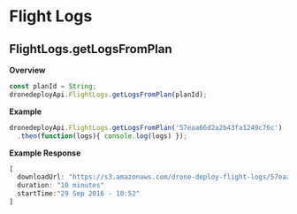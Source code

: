 # Flight Logs

## FlightLogs.getLogsFromPlan

**Overview**

```javascript
const planId = String;
dronedeployApi.FlightLogs.getLogsFromPlan(planId);
```

**Example**

```javascript
dronedeployApi.FlightLogs.getLogsFromPlan('57eaa66d2a2b43fa1249c76c')
  .then(function(logs){ console.log(logs) });
```

**Example Response**

```javascript
[
  downloadUrl: "https://s3.amazonaws.com/drone-deploy-flight-logs/57eaa66d2a2b43fa1249c76c/57eaa66d2a2b43fa1249c76c-09-29-105201-197_2016-09-29-110228-607.log"
  duration: "10 minutes"
  startTime:"29 Sep 2016 - 10:52"
]
```



